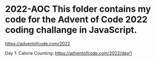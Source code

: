 # 2022-AOC This folder contains my code for the Advent of Code 2022 coding challange in JavaScript.

https://adventofcode.com/2022

Day 1: Calorie Counting: https://adventofcode.com/2022/day/1
